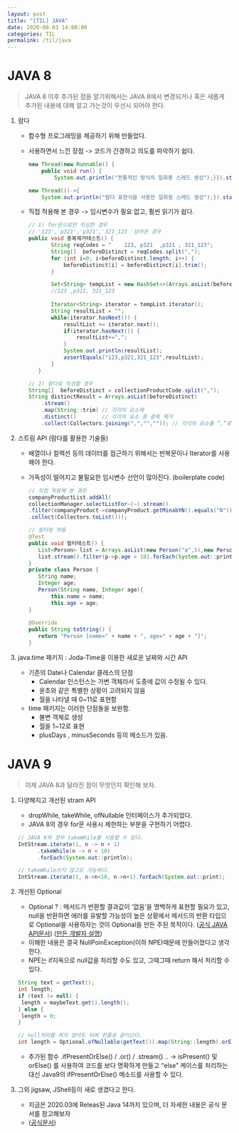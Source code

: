 ```yaml
---
layout: post
title: "[TIL] JAVA"
date: 2020-08-03 14:00:00
categories: TIL
permalink: /til/java
---
```


# JAVA 8

> JAVA 8 이후 추가된 점을 알기위해서는  JAVA 8에서 변경되거나 혹은 새롭게 추가된 내용에 대해 알고 가는것이 우선시 되어야 한다.

1. 람다

   - 함수형 프로그래밍을 제공하기 위해 만들었다.

   - 사용하면서 느낀 장점 -> 코드가 간경하고 의도를 파악하기 쉽다.

     ```java
     new Thread(new Runnable() {
         public void run() {
             System.out.println("전통적인 방식의 일회용 스레드 생성");}}).start();
     
     new Thread(()->{
         System.out.println("람다 표현식을 사용한 일회용 스레드 생성");}).start();
     ```

   - 직접 적용해 본 경우 -> 임시변수가 필요 없고, 훨씬 읽기가 쉽다.

     ```java
     // 1) for문으로만 작성한 경우
     // '123','p321','p321','321_123 '넘어온 경우
     public void 중복제거테스트() {
     		String reqCodes = "    123, p321  ,p321 , 321_123";
     		String[]  beforeDistinct = reqCodes.split(","); 
     		for (int i=0; i<beforeDistinct.length; i++) {
     			beforeDistinct[i] = beforeDistinct[i].trim();
     		}
     
     		Set<String> tempList = new HashSet<>(Arrays.asList(beforeDistinct)); 
     		//123 ,p321, 321_123	
     		
     		Iterator<String> iterator = tempList.iterator();
     		String resultList = "";
     		while(iterator.hasNext()) {
     			resultList += iterator.next();
     			if(iterator.hasNext()) {
     				resultList+=",";
     			}
     			System.out.println(resultList);
     			assertEquals("123,p321,321_123",resultList);
     		}
     	}
     ```

     ```java
     // 2) 람다로 작성할 경우
     String[]  beforeDistinct = collectionProductCode.split(",");
     String distinctResult = Arrays.asList(beforeDistinct)
         .stream() 		  
         .map(String::trim) // 각각의 요소에
         .distinct()        // 각각의 요소 중 중복 제거
         .collect(Collectors.joining(",","","")); // 각각의 요소를 “,”로 연결
     ```

2. 스트림 API (람다를 활용한 기술들)

   - 배열이나 컬렉션 등의 데이터를 접근하기 위해서는 반복문이나 Iterator를 사용해야 한다.

   - 가독성이 떨어지고 불필요한 임시변수 선언이 많아진다. (boilerplate code)

     ```java
     // 직접 적용해 본 경우
     companyProductList.addAll(
     collectionManager.selectListFor~(~).stream()
     .filter(companyProduct->companyProduct.getMinabYN().equals("N")) // 미납여부 필터링
     .collect(Collectors.toList()));
     
     // 필터링 적용
     @Test
     public void 필터테스트() {
     	List<Person> list = Arrays.asList(new Person("a",5),new Person("b",11));
     	list.stream().filter(p->p.age > 10).forEach(System.out::println);
     }
     private class Person {
     	String name;
     	Integer age;
     	Person(String name, Integer age){
     		this.name = name;
     		this.age = age;
     }
     	
     @Override
     public String toString() {
     	return "Person [name=" + name + ", age=" + age + "]";
     }
     ```

3. java.time 패키지 : Joda-Time을 이용한 새로운 날짜와 시간 API
   - 기존의 Date나 Calendar 클래스의 단점
     - Calendar 인스턴스는 가변 객체라서 도중에 값이 수정될 수 있다.
     - 윤초와 같은 특별한 상황이 고려되지 않음
     - 월을 나타낼 때 0~11로 표현함
   - time 패키지는 이러한 단점들을 보완함.
     - 불변 객체로 생성
     - 월을 1~12로 표현
     - plusDays , minusSeconds 등의 메소드가 있음.



# JAVA 9

> 이제 JAVA 8과 달라진 점이 무엇인지 확인해 보자.

1. 다양해지고 개선된 stram API

   - dropWhile, takeWhile, ofNullable 인터페이스가 추가되었다.
   - JAVA 8의 경우 for문 사용시 제한하는 부분을 구현하기 어렵다.

   ```java
   // JAVA 9의 경우 takeWhile를 사용할 수 있다.
   IntStream.iterate(1, n -> n + 1)
       	 .takeWhile(n -> n < 10)
       	 .forEach(System.out::println);
   
   // takeWhile쓰지 않고도 가능하다.
   IntStream.iterate(1, n->n<10, n->n+1).forEach(System.out::print);
   ```

2. 개선된 Optional

   - Optional ? : 메서드가 반환할 결과값이 ‘없음’을 명백하게 표현할 필요가 있고, null을 반환하면 에러를 유발할 가능성이 높은 상황에서 메서드의 반환 타입으로 Optional을 사용하자는 것이 Optional을 만든 주된 목적이다. ([공식 JAVA API문서](https://docs.oracle.com/javase/9/docs/api/java/util/Optional.html)) ([만든 개발자 설명](<https://stackoverflow.com/questions/26327957/should-java-8-getters-return-optional-type/26328555#26328555>)) 
   - 이해한 내용은 결국 NullPoinException(이하 NPE)때문에 만들어졌다고 생각한다.
   - NPE는 if지옥으로 null값을 처리할 수도 있고, 그때그때 return 해서 처리할 수 있다.

   ```java
   String text = getText();
   int length;
   if (text != null) {
   	length = maybeText.get().length();
   } else {
   	length = 0;
   }
   
   // null처리를 하지 않아도 되며 한줄로 끝이난다.
   int length = Optional.ofNullable(getText()).map(String::length).orElse(0);
   ```

   - 추가된 함수 .ifPresentOrElse() / .or() / .stream() .. -> isPresent() 및orElse() 를 사용하여 코드를 보다 명확하게 만들고 “else” 케이스를 처리하는 대신 Java9의 ifPresentOrElse() 메소드를 사용할 수 있다.

3. 그외 jigsaw, JShell등이 새로 생겼다고 한다.

   - 지금은 2020.03에 Releas된 Java 14까지 있으며, 더 자세한 내용은 공식 문서를 참고해보자
   - ([공식문서](<https://www.oracle.com/java/technologies/javase-downloads.html#JDK14>))